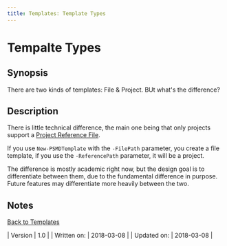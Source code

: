 ```yaml
---
title: Templates: Template Types
---
```

# Tempalte Types
## Synopsis

There are two kinds of templates: File & Project. BUt what's the difference?

## Description

There is little technical difference, the main one being that only projects support a [Project Reference File](/project-reference-file.html).

If you use `New-PSMDTemplate` with the `-FilePath` parameter, you create a file template, if you use the `-ReferencePath` parameter, it will be a project.

The difference is mostly academic right now, but the design goal is to differentiate between them, due to the fundamental difference in purpose. Future features may differentiate more heavily between the two.

## Notes
[Back to Templates](http://psframework.org/documentation/documents/psmoduledevelopment/templates.html)

| Version | 1.0 |
| Written on: | 2018-03-08 |
| Updated on: | 2018-03-08 |